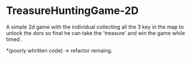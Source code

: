 # TreasureHuntingGame-2D

A simple 2d game with the individual collecting all the 3 key in the map to unlock the dors so final he can take the 'treasure' and win the game while timed .

*(poorly whritten code) -> refactor remaing.
